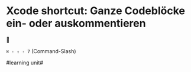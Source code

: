 # Xcode shortcut: Ganze Codeblöcke ein- oder auskommentieren
🚀

`⌘ - ⇧ - 7` (Command-Slash)

#learning unit#